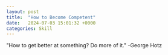```yaml
---
layout: post
title:  "How to Become Competent"
date:   2024-07-03 15:01:32 +0000
categories: Skill 
---
```


"How to get better at something? Do more of it." -George Hotz 


